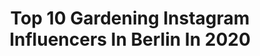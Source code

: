 ---
title: Top 10 Gardening Instagram Influencers In Berlin In 2020
description: >-
  Find top gardening Instagram influencers in Berlin in 2020. Most popular hashtags: #livingroom #interior #gardening #plants.
platform: Instagram
profiles:
  - username: "botanicart"
    fullname: >-
      Botanic Art
    location: "Germany"
    followers: 4380
    engagement: 1677
    commentsToLikes: 0.026858
    id: ck8t6vl2beu900j785hb50dbk
    verified: false
    hashtags: "#fleurs, #hyacinths, #hyacinth, #floweraddict"
  - username: "easyinterieur"
    fullname: >-
      M E L I K E
    location: "Germany"
    followers: 378137
    engagement: 153
    commentsToLikes: 0.046045
    id: ck0u1fv1kwpy70i196jschgt7
    verified: false
    hashtags: "#194l, #nordichome, #whiteliving, #recipeoftheday"
  - username: "sissihardenberg"
    fullname: >-
      Franzi Hardenberg
    location: "Germany"
    followers: 25073
    engagement: 369
    commentsToLikes: 0.040876
    id: ck5zs2ifjxp8w0i14p5z40fw7
    verified: true
    hashtags: "#staystrong, #countryhome, #flowerlover, #supportsmallbusinesses"
  - username: "eva_brenner_official"
    fullname: >-
      Eva Brenner
    location: "Germany"
    followers: 22294
    engagement: 972
    commentsToLikes: 0.048635
    id: ck5zwg47962j00i143kh79h37
    verified: false
    hashtags: "#plantbased, #higherself, #endof2019, #designer"
  - username: "lavieleonie"
    fullname: >-
      Leonie
    location: "Germany"
    followers: 6410
    engagement: 990
    commentsToLikes: 0.046629
    id: ck15r021n5gnu0i19bx9ytfvx
    verified: false
    hashtags: "#goodtimes, #unisex, #chikogi, #plantsmakemehappy"
  - username: "home_living_interior"
    fullname: >-
      NICOLE | INTERIORLOVER
    location: "Germany"
    followers: 100233
    engagement: 298
    commentsToLikes: 0.046797
    id: ck6txxv5f0hfx0j71xcpuugpl
    verified: false
    hashtags: "#solebeich, #accessories, #stayathome, #jalousien"
  - username: "nati_g_xo"
    fullname: >-
      Mindstyler
    location: "Germany"
    followers: 3293
    engagement: 459
    commentsToLikes: 0.064969
    id: ck0vy2yms1zg50i19h545mg7t
    verified: false
    hashtags: "#feiern, #fokus, #business, #disneychristmas"
  - username: "acreswildgardendesign"
    fullname: >-
      Acres Wild
    location: "Germany"
    followers: 9976
    engagement: 395
    commentsToLikes: 0.068928
    id: ck6udpj4rmfj00j71633igum9
    verified: false
    hashtags: "#coronavirus, #natureinthecity, #covid, #nature"
  - username: "timlabenda"
    fullname: >-
      TIM LABENDA
    location: "Germany"
    followers: 61627
    engagement: 407
    commentsToLikes: 0.018087
    id: ck0vya9yq2zl70i19o7n1hj0c
    verified: false
    hashtags: "#decor, #weddingplanner, #iic, #portrait"
  - username: "fraeuleinkrause"
    fullname: >-
      Sᴀsᴋɪᴀ | Sᴄʜʟᴇsᴡɪɢ﹣Hᴏʟsᴛᴇɪɴ
    location: "Germany"
    followers: 3616
    engagement: 1400
    commentsToLikes: 0.163957
    id: ck5pvjdr1i61k0i11tnwi41xk
    verified: false
    hashtags: "#iicfinallytimefor, #fuckcorona, #florida, #cozytime"
---